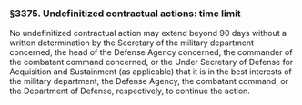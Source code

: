 ### §3375. Undefinitized contractual actions: time limit ###

No undefinitized contractual action may extend beyond 90 days without a written determination by the Secretary of the military department concerned, the head of the Defense Agency concerned, the commander of the combatant command concerned, or the Under Secretary of Defense for Acquisition and Sustainment (as applicable) that it is in the best interests of the military department, the Defense Agency, the combatant command, or the Department of Defense, respectively, to continue the action.